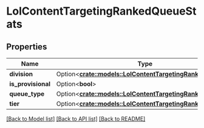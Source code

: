 # LolContentTargetingRankedQueueStats

## Properties

Name | Type | Description | Notes
------------ | ------------- | ------------- | -------------
**division** | Option<[**crate::models::LolContentTargetingRankedDivision**](LolContentTargetingRankedDivision.md)> |  | [optional]
**is_provisional** | Option<**bool**> |  | [optional]
**queue_type** | Option<[**crate::models::LolContentTargetingRankedQueue**](LolContentTargetingRankedQueue.md)> |  | [optional]
**tier** | Option<[**crate::models::LolContentTargetingRankedTier**](LolContentTargetingRankedTier.md)> |  | [optional]

[[Back to Model list]](../README.md#documentation-for-models) [[Back to API list]](../README.md#documentation-for-api-endpoints) [[Back to README]](../README.md)


